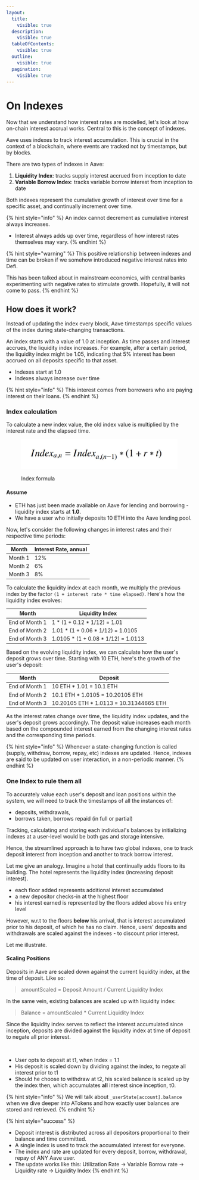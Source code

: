 ```yaml
---
layout:
  title:
    visible: true
  description:
    visible: true
  tableOfContents:
    visible: true
  outline:
    visible: true
  pagination:
    visible: true
---
```


# On Indexes

Now that we understand how interest rates are modelled, let's look at how on-chain interest accrual works. Central to this is the concept of indexes.

Aave uses indexes to track interest accumulation. This is crucial in the context of a blockchain, where events are tracked not by timestamps, but by blocks.

There are two types of indexes in Aave:

1. **Liquidity Index**: tracks supply interest accrued from inception to date
2. **Variable Borrow Index**: tracks variable borrow interest from inception to date

Both indexes represent the cumulative growth of interest over time for a specific asset, and continually increment over time.

{% hint style="info" %}
An index cannot decrement as cumulative interest always increases.&#x20;

* Interest always adds up over time, regardless of how interest rates themselves may vary.&#x20;
{% endhint %}

{% hint style="warning" %}
This positive relationship between indexes and time can be broken if we somehow introduced negative interest rates into Defi.&#x20;

This has been talked about in mainstream economics, with central banks experimenting with negative rates to stimulate growth. Hopefully, it will not come to pass.&#x20;
{% endhint %}

## How does it work?&#x20;

Instead of updating the index every block, Aave timestamps specific values of the index during state-changing transactions.

An index starts with a value of 1.0 at inception. As time passes and interest accrues, the liquidity index increases. For example, after a certain period, the liquidity index might be 1.05, indicating that 5% interest has been accrued on all deposits specific to that asset.

* Indexes start at 1.0
* Indexes always increase over time

{% hint style="info" %}
This interest comes from borrowers who are paying interest on their loans.
{% endhint %}

### Index calculation

To calculate a new index value, the old index value is multiplied by the interest rate and the elapsed time.&#x20;

<figure><img src="../.gitbook/assets/image (147).png" alt="" width="420"><figcaption><p>Index formula</p></figcaption></figure>

#### **Assume**&#x20;

* ETH has just been made available on Aave for lending and borrowing - liquidity index starts at  **1.0**.&#x20;
* We have a user who initially deposits 10 ETH into the Aave lending pool.&#x20;

Now, let's consider the following changes in interest rates and their respective time periods:

| Month   | Interest Rate, annual |
| ------- | --------------------- |
| Month 1 | 12%                   |
| Month 2 | 6%                    |
| Month 3 | 8%                    |

To calculate the liquidity index at each month, we multiply the previous index by the factor `(1 + interest rate * time elapsed)`. Here's how the liquidity index evolves:

| Month          | Liquidity Index                       |
| -------------- | ------------------------------------- |
| End of Month 1 | 1 \* (1 + 0.12 \* 1/12) = 1.01        |
| End of Month 2 | 1.01 \* (1 + 0.06 \* 1/12) = 1.0105   |
| End of Month 3 | 1.0105 \* (1 + 0.08 \* 1/12) = 1.0113 |

Based on the evolving liquidity index, we can calculate how the user's deposit grows over time. Starting with 10 ETH, here's the growth of the user's deposit:

| Month          | Deposit                                  |
| -------------- | ---------------------------------------- |
| End of Month 1 | 10 ETH \* 1.01 = 10.1 ETH                |
| End of Month 2 | 10.1 ETH \* 1.0105 = 10.20105 ETH        |
| End of Month 3 | 10.20105 ETH \* 1.0113 = 10.31344665 ETH |

As the interest rates change over time, the liquidity index updates, and the user's deposit grows accordingly. The deposit value increases each month based on the compounded interest earned from the changing interest rates and the corresponding time periods.

{% hint style="info" %}
Whenever a state-changing function is called (supply, withdraw, borrow, repay, etc) indexes are updated. Hence, indexes are said to be updated on user interaction, in a non-periodic manner.&#x20;
{% endhint %}

### One Index to rule them all&#x20;

To accurately value each user's deposit and loan positions within the system, we will need to track the timestamps of all the instances of:

* deposits, withdrawals,&#x20;
* borrows taken, borrows repaid (in full or partial)

Tracking, calculating and storing each individual's balances by initializing indexes at a user-level would be both gas and storage intensive.&#x20;

Hence, the streamlined approach is to have two global indexes, one to track deposit interest from inception and another to track borrow interest.&#x20;

Let me give an analogy. Imagine a hotel that continually adds floors to its building. The hotel represents the liquidity index (increasing deposit interest).

* each floor added represents additional interest accumulated&#x20;
* a new depositor checks-in at the highest floor&#x20;
* his interest earned is represented by the floors added above his entry level

However, w.r.t to the floors **below** his arrival, that is interest accumulated prior to his deposit, of which he has no claim. Hence, users' deposits and withdrawals are scaled against the indexes - to discount prior interest.&#x20;

Let me illustrate.

#### Scaling Positions

Deposits in Aave are scaled down against the current liquidity index, at the time of deposit. Like so:

> amountScaled = Deposit Amount / Current Liquidity Index

In the same vein, existing balances are scaled up with liquidity index:

> Balance = amountScaled \* Current Liquidity Index

Since the liquidity index serves to reflect the interest accumulated since inception, deposits are divided against the liquidity index at time of deposit to negate all prior interest.

<figure><img src="../.gitbook/assets/image (8) (1) (1).png" alt=""><figcaption></figcaption></figure>

* User opts to deposit at t1, when Index = 1.1
* His deposit is scaled down by dividing against the index, to negate all interest prior to t1
* Should he choose to withdraw at t2, his scaled balance is scaled up by the index then, which accumulates **all** interest since inception, t0.

{% hint style="info" %}
We will talk about `_userState[account].balance` when we dive deeper into ATokens and how exactly user balances are stored and retrieved.&#x20;
{% endhint %}

{% hint style="success" %}
* Deposit interest is distributed across all depositors proportional to their balance and time committed.&#x20;
* A single index is used to track the accumulated interest for everyone.&#x20;
* The index and rate are updated for every deposit, borrow, withdrawal, repay of ANY Aave user.&#x20;
* The update works like this: Utilization Rate -> Variable Borrow rate -> Liquidity rate -> Liquidity Index
{% endhint %}
